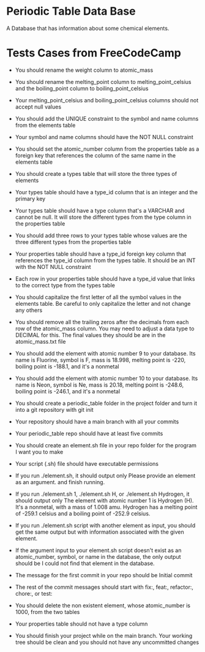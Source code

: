 # Periodic Table Data Base
A Database that has information about some chemical elements.

# Tests Cases from FreeCodeCamp
- You should rename the weight column to atomic_mass

- You should rename the melting_point column to melting_point_celsius and the boiling_point column to boiling_point_celsius

- Your melting_point_celsius and boiling_point_celsius columns should not accept null values

- You should add the UNIQUE constraint to the symbol and name columns from the elements table

- Your symbol and name columns should have the NOT NULL constraint

- You should set the atomic_number column from the properties table as a foreign key that references the column of the same name in the elements table

- You should create a types table that will store the three types of elements

- Your types table should have a type_id column that is an integer and the primary key

- Your types table should have a type column that's a VARCHAR and cannot be null. It will store the different types from the type column in the properties table

- You should add three rows to your types table whose values are the three different types from the properties table

- Your properties table should have a type_id foreign key column that references the type_id column from the types table. It should be an INT with the NOT NULL constraint

- Each row in your properties table should have a type_id value that links to the correct type from the types table

- You should capitalize the first letter of all the symbol values in the elements table. Be careful to only capitalize the letter and not change any others

- You should remove all the trailing zeros after the decimals from each row of the atomic_mass column. You may need to adjust a data type to DECIMAL for this. The final values they should be are in the atomic_mass.txt file

- You should add the element with atomic number 9 to your database. Its name is Fluorine, symbol is F, mass is 18.998, melting point is -220, boiling point is -188.1, and it's a nonmetal

- You should add the element with atomic number 10 to your database. Its name is Neon, symbol is Ne, mass is 20.18, melting point is -248.6, boiling point is -246.1, and it's a nonmetal

- You should create a periodic_table folder in the project folder and turn it into a git repository with git init

- Your repository should have a main branch with all your commits

- Your periodic_table repo should have at least five commits

- You should create an element.sh file in your repo folder for the program I want you to make

- Your script (.sh) file should have executable permissions

- If you run ./element.sh, it should output only Please provide an element as an argument. and finish running.

- If you run ./element.sh 1, ./element.sh H, or ./element.sh Hydrogen, it should output only The element with atomic number 1 is Hydrogen (H). It's a nonmetal, with a mass of 1.008 amu. Hydrogen has a melting point of -259.1 celsius and a boiling point of -252.9 celsius.

- If you run ./element.sh script with another element as input, you should get the same output but with information associated with the given element.

- If the argument input to your element.sh script doesn't exist as an atomic_number, symbol, or name in the database, the only output should be I could not find that element in the database.

- The message for the first commit in your repo should be Initial commit

- The rest of the commit messages should start with fix:, feat:, refactor:, chore:, or test:

- You should delete the non existent element, whose atomic_number is 1000, from the two tables

- Your properties table should not have a type column

- You should finish your project while on the main branch. Your working tree should be clean and you should not have any uncommitted changes

